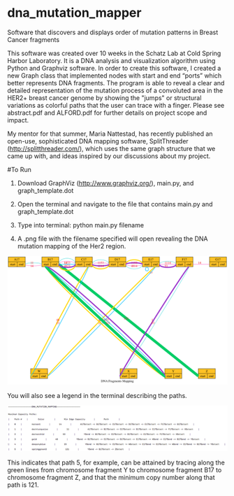 # dna_mutation_mapper
Software that discovers and displays order of mutation patterns in Breast Cancer fragments

This software was created over 10 weeks in the Schatz Lab at Cold Spring Harbor Laboratory.  It is a DNA analysis and visualization algorithm using Python and Graphviz software. In order to create this software, I created a new Graph class that implemented nodes with start and end “ports” which better represents DNA fragments. The program is able to reveal a clear and detailed representation of the mutation process of a convoluted area in the HER2+ breast cancer genome by showing the "jumps" or structural variations as colorful paths that the user can trace with a finger. Please see abstract.pdf and ALFORD.pdf for further details on project scope and impact.

My mentor for that summer, Maria Nattestad, has recently published an open-use, sophisticated DNA mapping software, SplitThreader (http://splitthreader.com/), which uses the same graph structure that we came up with, and ideas inspired by our discussions about my project.

#To Run
1.  Download GraphViz (http://www.graphviz.org/), main.py, and graph_template.dot

2.  Open the terminal and navigate to the file that contains main.py and graph_template.dot

3.  Type into terminal:  python main.py filename

4.  A .png file with the filename specified will open revealing the DNA mutation mapping of the Her2 region.

![alt tag](https://github.com/ma8642/dna_mutation_mapper/blob/master/test.png)

You will also see a legend in the terminal describing the paths.

![alt tag](https://github.com/ma8642/dna_mutation_mapper/blob/master/legend.png)

This indicates that path 5, for example, can be attained by tracing along the green lines from chromosome fragment Y to chromosome fragment B17 to chromosome fragment Z, and that the minimum copy number along that path is 121.

